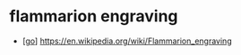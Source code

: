 # flammarion engraving

- [[go]] https://en.wikipedia.org/wiki/Flammarion_engraving


[//begin]: # "Autogenerated link references for markdown compatibility"
[go]: go "Go"
[//end]: # "Autogenerated link references"